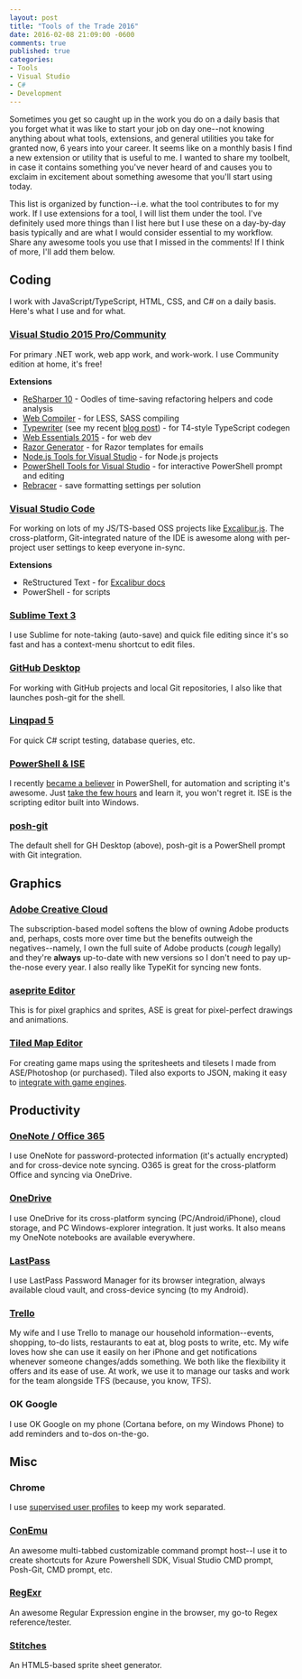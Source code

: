 ```yaml
---
layout: post
title: "Tools of the Trade 2016"
date: 2016-02-08 21:09:00 -0600
comments: true
published: true
categories:
- Tools
- Visual Studio
- C#
- Development
---
```


Sometimes you get so caught up in the work you do on a daily basis that you forget what it was like to start your job on day one--not knowing anything about what tools, extensions, and general utilities you take for granted now, 6 years into your career. It seems like on a monthly basis I find a new extension or utility that is useful to me. I wanted to share my toolbelt, in case it contains something you've never heard of and causes you to exclaim in excitement about something awesome that you'll start using today.

This list is organized by function--i.e. what the tool contributes to for my work. If I use extensions for a tool, I will list them under the tool. I've definitely used more things than I list here but I use these on a day-by-day basis typically and are what I would consider essential to my workflow. Share any awesome tools you use that I missed in the comments! If I think of more, I'll add them below.

## Coding

I work with JavaScript/TypeScript, HTML, CSS, and C# on a daily basis. Here's what I use and for what.

### [Visual Studio 2015 Pro/Community](https://go.microsoft.com/fwlink/?LinkId=691978&clcid=0x409)

For primary .NET work, web app work, and work-work. I use Community edition at home, it's free!

**Extensions**

- [ReSharper 10](https://www.jetbrains.com/resharper/download/) - Oodles of time-saving refactoring helpers and code analysis
- [Web Compiler](https://visualstudiogallery.msdn.microsoft.com/3b329021-cd7a-4a01-86fc-714c2d05bb6c) - for LESS, SASS compiling
- [Typewriter](https://visualstudiogallery.msdn.microsoft.com/e1d68248-f30e-4a5d-bf18-31399a0bcfa6) (see my recent [blog post](http://kamranicus.com/blog/2016/02/04/typewriter/)) - for T4-style TypeScript codegen
- [Web Essentials 2015](https://visualstudiogallery.msdn.microsoft.com/ee6e6d8c-c837-41fb-886a-6b50ae2d06a2) - for web dev
- [Razor Generator](https://visualstudiogallery.msdn.microsoft.com/1f6ec6ff-e89b-4c47-8e79-d2d68df894ec) - for Razor templates for emails
- [Node.js Tools for Visual Studio](https://visualstudiogallery.msdn.microsoft.com/dd1dc8a5-d627-48a2-a19d-df4fe0c47f19) - for Node.js projects
- [PowerShell Tools for Visual Studio](https://visualstudiogallery.msdn.microsoft.com/c9eb3ba8-0c59-4944-9a62-6eee37294597) - for interactive PowerShell prompt and editing
- [Rebracer](https://visualstudiogallery.msdn.microsoft.com/410e9b9f-65f3-4495-b68e-15567e543c58) - save formatting settings per solution

### [Visual Studio Code](http://code.visualstudio.com)

For working on lots of my JS/TS-based OSS projects like [Excalibur.js](http://excaliburjs.com). The cross-platform, Git-integrated nature of the IDE is awesome along with per-project user settings to keep everyone in-sync.

**Extensions**

- ReStructured Text - for [Excalibur docs](http://docs.excaliburjs.com)
- PowerShell - for scripts

### [Sublime Text 3](https://www.sublimetext.com)

I use Sublime for note-taking (auto-save) and quick file editing since it's so fast and has a context-menu shortcut to edit files.

### [GitHub Desktop](http://desktop.github.com)

For working with GitHub projects and local Git repositories, I also like that launches posh-git for the shell.

### [Linqpad 5](http://linqpad.com)

For quick C# script testing, database queries, etc.

### [PowerShell & ISE](https://technet.microsoft.com/en-us/scriptcenter/dd742419.aspx)

I recently [became a believer](http://kamranicus.com/blog/2015/09/17/powershell-html5-offline-manifest/) in PowerShell, for automation and scripting it's awesome. Just [take the few hours](https://mva.microsoft.com/en-US/training-courses/getting-started-with-powershell-3-0-jump-start-8276) and learn it, you won't regret it. ISE is the scripting editor built into Windows.

### [posh-git](https://github.com/dahlbyk/posh-git)

The default shell for GH Desktop (above), posh-git is a PowerShell prompt with Git integration.

## Graphics

### [Adobe Creative Cloud](http://www.adobe.com/creativecloud.html)

The subscription-based model softens the blow of owning Adobe products and, perhaps, costs more over time but the benefits outweigh the negatives--namely, I own the full suite of Adobe products (*cough* legally) and they're **always** up-to-date with new versions so I don't need to pay up-the-nose every year. I also really like TypeKit for syncing new fonts.

### [aseprite Editor](http://www.aseprite.org/)

This is for pixel graphics and sprites, ASE is great for pixel-perfect drawings and animations.

### [Tiled Map Editor](http://www.mapeditor.org/)

For creating game maps using the spritesheets and tilesets I made from ASE/Photoshop (or purchased). Tiled also exports to JSON, making it easy to [integrate with game engines](http://github.com/excaliburjs/excalibur-tiled).

## Productivity

### [OneNote / Office 365](https://products.office.com/en-us/office-365-home)

I use OneNote for password-protected information (it's actually encrypted) and for cross-device note syncing. O365 is great for the cross-platform Office and syncing via OneDrive.

### [OneDrive](http://onedrive.com)

I use OneDrive for its cross-platform syncing (PC/Android/iPhone), cloud storage, and PC Windows-explorer integration. It just works. It also means my OneNote notebooks are available everywhere.

### [LastPass](http://lastpass.com)

I use LastPass Password Manager for its browser integration, always available cloud vault, and cross-device syncing (to my Android).

### [Trello](http://trello.com)

My wife and I use Trello to manage our household information--events, shopping, to-do lists, restaurants to eat at, blog posts to write, etc. My wife loves how she can use it easily on her iPhone and get notifications whenever someone changes/adds something. We both like the flexibility it offers and its ease of use. At work, we use it to manage our tasks and work for the team alongside TFS (because, you know, TFS).

### OK Google

I use OK Google on my phone (Cortana before, on my Windows Phone) to add reminders and to-dos on-the-go.

## Misc

### Chrome

I use [supervised user profiles](http://kamranicus.com/blog/2015/05/21/chrome-multi-user/) to keep my work separated.

### [ConEmu](https://conemu.github.io/)

An awesome multi-tabbed customizable command prompt host--I use it to create shortcuts for Azure Powershell SDK, Visual Studio CMD prompt, Posh-Git, CMD prompt, etc.

### [RegExr](http://regexr.com/)

An awesome Regular Expression engine in the browser, my go-to Regex reference/tester.

### [Stitches](http://draeton.github.io/stitches/)

An HTML5-based sprite sheet generator.
